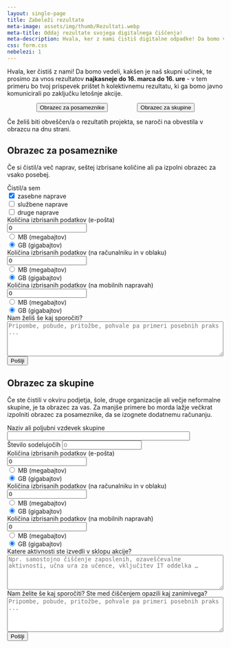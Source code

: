 ```yaml
---
layout: single-page
title: Zabeleži rezultate
meta-image: assets/img/thumb/Rezultati.webp
meta-title: Oddaj rezultate svojega digitalnega čiščenja!
meta-description: Hvala, ker z nami čistiš digitalne odpadke! Da bomo vedeli, kakšen je naš skupni učinek in koliko emisijam smo se izognili, te prosimo za vnos rezultatov.
css: form.css
nebelezi: 1
---
```


Hvala, ker čistiš z nami! Da bomo vedeli, kakšen je naš skupni učinek, te prosimo za vnos rezultatov **najkasneje do 16. marca do 16. ure** - v tem primeru bo tvoj prispevek prištet h kolektivnemu rezultatu, ki ga bomo javno komunicirali po zaključku letošnje akcije.

<div style="display:flex; justify-content: space-evenly; flex-wrap: wrap; margin: 1em 0">
	<button id="osub-btn">Obrazec za posameznike</button>
	<button id="msub-btn">Obrazec za skupine</button>
</div>

Če želiš biti obveščen/a o rezultatih projekta, se naroči na obvestila v obrazcu na dnu strani.

<div class="formcont" id="posameznik">
<h2>Obrazec za posameznike</h2>
<p>Če si čistil/a več naprav, seštej izbrisane količine ali pa izpolni obrazec za vsako posebej.</p>

<form id="oddaj1" class="oddaj">
	<div class="dataform-checkbox-group field-cistil-sem">
		<label for="cistil-sem" class="vprasanje">Čistil/a sem</label>
		<div class="checkbox-group">
			<div class="dataform-checkbox">
				<input name="cistil-sem[]" id="cistil-sem-0" checked value="privat" type="checkbox">
				<label for="cistil-sem-0">zasebne naprave</label>
			</div>
			<div class="dataform-checkbox">
				<input name="cistil-sem[]" id="cistil-sem-1" value="sluzba" type="checkbox">
				<label for="cistil-sem-1">službene naprave</label>
			</div>
			<div class="dataform-checkbox">
				<input name="cistil-sem[]" id="cistil-sem-2" value="druge" type="checkbox">
				<label for="cistil-sem-2">druge naprave</label>
			</div>
		</div>
	</div>
	<div>
		<label for="number-1" class="vprasanje">Količina izbrisanih podatkov (e-pošta)</label>
		<div class="number-units">
			<input type="number" min="0" value="0" step="0.1" required name="number-1" id="number-1" title="v MB/GB (gigabajtih)">
			<div class="dataform-radio-group">
				<div class="radio-group">
					<div class="dataform-radio-inline">
						<input name="enota-1" id="enota-1-0" required value="mb" type="radio">
						<label for="enota-1-0">MB (megabajtov)</label>
					</div>
					<div class="dataform-radio-inline">
						<input name="enota-1" id="enota-1-1" required value="gb" type="radio" checked>
						<label for="enota-1-1">GB (<span class="tooltip" aria-hidden="true" data-text="1 gigabajt je 1024 megabajtov">gigabajtov</span>)</label>
					</div>
				</div>
			</div>
		</div>
	</div>
	<div>
		<label for="number-2" class="vprasanje">Količina izbrisanih podatkov (na računalniku in v oblaku)</label>
		<div class="number-units">
			<input type="number" min="0" value="0" step="0.1" required name="number-2" id="number-2" title="v MB/GB (gigabajtih)">
			<div class="dataform-radio-group">
				<div class="radio-group">
					<div class="dataform-radio-inline">
						<input name="enota-2" id="enota-2-0" required value="mb" type="radio">
						<label for="enota-2-0">MB (megabajtov)</label>
					</div>
					<div class="dataform-radio-inline">
						<input name="enota-2" id="enota-2-1" required value="gb" type="radio" checked>
						<label for="enota-2-1">GB (<span class="tooltip" aria-hidden="true" data-text="1 gigabajt je 1024 megabajtov">gigabajtov</span>)</label>
					</div>
				</div>
			</div>
		</div>
	</div>
	<div>
		<label for="number-3" class="vprasanje">Količina izbrisanih podatkov (na mobilnih napravah)</label>
		<div class="number-units">
			<input type="number" min="0" value="0" step="0.1" required name="number-3" id="number-3" title="v MB/GB (gigabajtih)">
			<div class="dataform-radio-group">
				<div class="radio-group">
					<div class="dataform-radio-inline">
						<input name="enota-3" id="enota-3-0" required value="mb" type="radio">
						<label for="enota-3-0">MB (megabajtov)</label>
					</div>
					<div class="dataform-radio-inline">
						<input name="enota-3" id="enota-3-1" required value="gb" type="radio" checked>
						<label for="enota-3-1">GB (<span class="tooltip" aria-hidden="true" data-text="1 gigabajt je 1024 megabajtov">gigabajtov</span>)</label>
					</div>
				</div>
			</div>
		</div>
	</div>
	<div>
		<label for="komentar" class="vprasanje">Nam želiš še kaj sporočiti?		  </label>
		<textarea type="textarea" rows="5" cols="60" placeholder="Pripombe, pobude, pritožbe, pohvale pa primeri posebnih praks ..." id="komentar" name="komentar"></textarea>
	</div>
	<input type="hidden" name="hiddata" value="6e947e58d8d12d6ca1f8d3d5e1d3892c">
	<input type="submit" name="subdata" value="Pošlji" class="button">
</form>
<div id="formConfirm"></div>

</div>


<div class="formcont" id="skupine">
<h2>Obrazec za skupine</h2>
<p>Če ste čistili v okviru podjetja, šole, druge organizacije ali večje neformalne skupine, je ta obrazec za vas. Za manjše primere bo morda lažje večkrat izpolniti obrazec za posameznike, da se izognete dodatnemu računanju.</p>

<form id="oddaj2" class="oddaj">
	<div class="dataform-text field-vzdevek">
		<label for="vzdevek" class="vprasanje">Naziv ali poljubni vzdevek skupine</label>
		<input type="text" name="vzdevek" id="vzdevek" title="Poljubno besedilo, da lahko ločimo vnose med sabo" size="50">
	</div>
	<div>
		<label for="number-0" class="vprasanje">Število sodelujočih</label>
		<input type="number" min="0" placeholder="0" required name="number-0" id="number-0">
	</div>
	<div>
		<label for="number-1" class="vprasanje">Količina izbrisanih podatkov (e-pošta)</label>
		<div class="number-units">
			<input type="number" min="0" value="0" step="0.1" required name="number-1" id="number-1" title="v MB/GB (gigabajtih)">
			<div class="dataform-radio-group">
				<div class="radio-group">
					<div class="dataform-radio-inline">
						<input name="enota-1" id="enota-1-0" required value="mb" type="radio">
						<label for="enota-1-0">MB (megabajtov)</label>
					</div>
					<div class="dataform-radio-inline">
						<input name="enota-1" id="enota-1-1" required value="gb" type="radio" checked>
						<label for="enota-1-1">GB (<span class="tooltip" aria-hidden="true" data-text="1 gigabajt je 1024 megabajtov">gigabajtov</span>)</label>
					</div>
				</div>
			</div>
		</div>
	</div>
	<div>
		<label for="number-2" class="vprasanje">Količina izbrisanih podatkov (na računalniku in v oblaku)</label>
		<div class="number-units">
			<input type="number" min="0" value="0" step="0.1" required name="number-2" id="number-2" title="v MB/GB (gigabajtih)">
			<div class="dataform-radio-group">
				<div class="radio-group">
					<div class="dataform-radio-inline">
						<input name="enota-2" id="enota-2-0" required value="mb" type="radio">
						<label for="enota-2-0">MB (megabajtov)</label>
					</div>
					<div class="dataform-radio-inline">
						<input name="enota-2" id="enota-2-1" required value="gb" type="radio" checked>
						<label for="enota-2-1">GB (<span class="tooltip" aria-hidden="true" data-text="1 gigabajt je 1024 megabajtov">gigabajtov</span>)</label>
					</div>
				</div>
			</div>
		</div>
	</div>
	<div>
		<label for="number-3" class="vprasanje">Količina izbrisanih podatkov (na mobilnih napravah)</label>
		<div class="number-units">
			<input type="number" min="0" value="0" step="0.1" required name="number-3" id="number-3" title="v MB/GB (gigabajtih)">
			<div class="dataform-radio-group">
				<div class="radio-group">
					<div class="dataform-radio-inline">
						<input name="enota-3" id="enota-3-0" required value="mb" type="radio">
						<label for="enota-3-0">MB (megabajtov)</label>
					</div>
					<div class="dataform-radio-inline">
						<input name="enota-3" id="enota-3-1" required value="gb" type="radio" checked>
						<label for="enota-3-1">GB (<span class="tooltip" aria-hidden="true" data-text="1 gigabajt je 1024 megabajtov">gigabajtov</span>)</label>
					</div>
				</div>
			</div>
		</div>
	</div>
	<div>
		<label for="aktivnosti" class="vprasanje">Katere aktivnosti ste izvedli v sklopu akcije?		  </label>
		<textarea type="textarea" rows="5" cols="60" placeholder="Npr. samostojno čiščenje zaposlenih, ozaveščevalne aktivnosti, učna ura za učence, vključitev IT oddelka …" id="aktivnosti" name="aktivnosti"></textarea>
	</div>
	<div>
		<label for="komentar" class="vprasanje">Nam želite še kaj sporočiti? Ste med čiščenjem opazili kaj zanimivega?	  </label>
		<textarea type="textarea" rows="5" cols="60" placeholder="Pripombe, pobude, pritožbe, pohvale pa primeri posebnih praks ..." id="komentar" name="komentar"></textarea>
	</div>
	<input type="hidden" name="hiddata" value="6e947e58d8d12d6ca1f8d3d5e1d3892c">
	<input type="submit" name="subdata" value="Pošlji" class="button">
</form>
<div id="formConfirm"></div>

</div>
